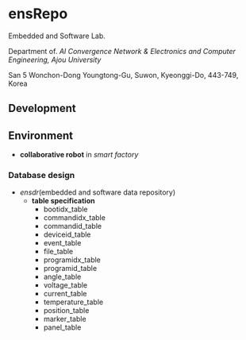 # ensRepo

Embedded and Software Lab.

Department of. <i>AI Convergence Network & Electronics and Computer Engineering, Ajou University</i>

San 5 Wonchon-Dong Youngtong-Gu, Suwon, Kyeonggi-Do, 443-749, Korea

## Development

## Environment

- <b>collaborative robot</b> in <i>smart factory</i>


### Database design

- <i>ensdr</i>(embedded and software data repository)
  - <b>table specification</b>
    - bootidx_table
    - commandidx_table
    - commandid_table
    - deviceid_table
    - event_table
    - file_table
    - programidx_table
    - programid_table
    - angle_table
    - voltage_table
    - current_table
    - temperature_table
    - position_table
    - marker_table
    - panel_table
